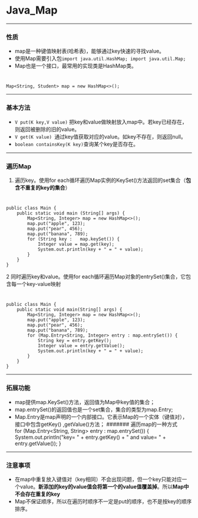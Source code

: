 # Java_Map
---
### 性质
* map是一种键值映射表(哈希表)，能够通过key快速的寻找value。
* 使用Map需要引入包``import java.util.HashMap;
import java.util.Map;``
* Map也是一个接口，最常用的实现类是HashMap类。
#
	Map<String, Student> map = new HashMap<>();

---
### 基本方法
* ``V put(K key,V value)`` 把key和value做映射放入map中。若key已经存在，则返回被删除的旧的value。
* ``V get(K value) ``通过key值获取对应的value。如key不存在，则返回null。
* ``boolean containsKey(K key)``查询某个key是否存在。


---
### 遍历Map
1. 遍历key。使用for each循环遍历Map实例的KeySet()方法返回的set集合（**包含不重复的key的集合**）
#	
	public class Main {
        public static void main	(String[] args) {
        	Map<String, Integer> map = new HashMap<>();
        	map.put("apple", 123);
        	map.put("pear", 456);
        	map.put("banana", 789);
        	for (String key : 	map.keySet()) {
            	Integer value = map.get(key);
            	System.out.println(key + " = " + value);
        	}
      	}
    }

2 同时遍历key和value。使用for each循环遍历Map对象的entrySet()集合，它包含每一个key-value映射
# 
	public class Main {
    	public static void main(String[] args) {
        	Map<String, Integer> map = new HashMap<>();
        	map.put("apple", 123);
        	map.put("pear", 456);
        	map.put("banana", 789);
        	for (Map.Entry<String, Integer> entry : map.entrySet()) {
            	String key = entry.getKey();
            	Integer value = entry.getValue();
            	System.out.println(key + " = " + value);
        	}
    	}
	}

---
### 拓展功能
* map提供map.KeySet()方法，返回值为Map中key值的集合；
* map.entrySet()的返回值也是一个set集合，集合的类型为map.Entry;
* Map.Entry是map声明的一个内部接口。它表示Map的一个实体（键值对），接口中包含getKey() ,getValue()方法；
#######
遍历map的一种方式  
	for (Map.Entry<String, String> entry : map.entrySet()) {
   		System.out.println("key= " + entry.getKey() + " and value= " + entry.getValue());
  	}

---
### 注意事项
* 在map中重复放入键值对（key相同）不会出现问题，但一个key只能对应一个value。**新添加的key的value值会将第一个的value值覆盖掉**。所以**Map中不会存在重复的key**
* Map不保证顺序，所以在遍历时顺序不一定是put的顺序，也不是按key的顺序排序。

 